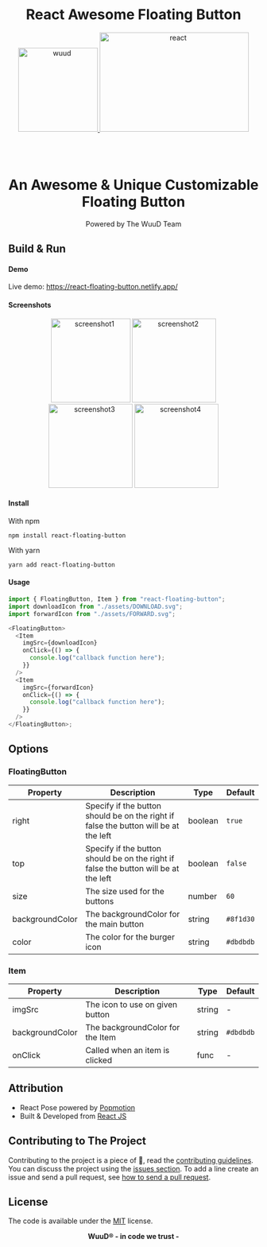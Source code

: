<h1 align="center">React Awesome Floating Button</h1>

<p align="center">
	<a href="https://wuud.net">
		<img width="160" height="169" src="https://github.com/WuuD-Team/WuuD-Website/blob/master/favicon.ico?raw=true" alt="wuud">
	        <img width="300" height="200" src="https://media1.giphy.com/media/iFmw13LV1hHhViPPWz/source.gif" alt="react">
	</a>
</p>
<br>
<br>

### <h1 align="center">An Awesome & Unique Customizable Floating Button</h1>

<p align="center">
    Powered by The WuuD Team
</p>

## Build & Run

#### Demo

Live demo: https://react-floating-button.netlify.app/

#### Screenshots

<p align="center">
   <img width="160" height="169" src="https://github.com/na6im/react-floating-button/blob/master/screenshots/Floating%20Button%201.gif?raw=true" alt="screenshot1">
   <img height="169" src="https://github.com/na6im/react-floating-button/blob/master/screenshots/Floating%20Button%202.gif?raw=true" alt="screenshot2">
   <img height="169" src="https://github.com/na6im/react-floating-button/blob/master/screenshots/Floating%20Button%203.gif?raw=true" alt="screenshot3">
   <img height="169" src="https://github.com/na6im/react-floating-button/blob/master/screenshots/Floating%20Button%204.gif?raw=true" alt="screenshot4">
</p>

#### Install

With npm

```bsh
npm install react-floating-button
```

With yarn

```bsh
yarn add react-floating-button
```

#### Usage

```javascript
import { FloatingButton, Item } from "react-floating-button";
import downloadIcon from "./assets/DOWNLOAD.svg";
import forwardIcon from "./assets/FORWARD.svg";

<FloatingButton>
  <Item
    imgSrc={downloadIcon}
    onClick={() => {
      console.log("callback function here");
    }}
  />
  <Item
    imgSrc={forwardIcon}
    onClick={() => {
      console.log("callback function here");
    }}
  />
</FloatingButton>;
```

## Options

### FloatingButton

| Property        | Description                                                                          | Type    | Default   |
| --------------- | ------------------------------------------------------------------------------------ | ------- | --------- |
| right           | Specify if the button should be on the right if false the button will be at the left | boolean | `true`    |
| top             | Specify if the button should be on the right if false the button will be at the left | boolean | `false`   |
| size            | The size used for the buttons                                                        | number  | `60`      |
| backgroundColor | The backgroundColor for the main button                                              | string  | `#8f1d30` |
| color           | The color for the burger icon                                                        | string  | `#dbdbdb` |

### Item

| Property        | Description                      | Type   | Default   |
| --------------- | -------------------------------- | ------ | --------- |
| imgSrc          | The icon to use on given button  | string | -         |
| backgroundColor | The backgroundColor for the Item | string | `#dbdbdb` |
| onClick         | Called when an item is clicked   | func   | -         |

## Attribution

- React Pose powered by [Popmotion](https://popmotion.io/pose/)
- Built & Developed from [React JS](https://reactjs.org/)

## Contributing to The Project

Contributing to the project is a piece of :cake:, read the [contributing guidelines](https://github.com/na6im/awsome-floating-button/blob/master/.github/CONTRIBUTING.md). You can discuss the project using the [issues section](https://github.com/na6im/awsome-floating-button/issues/new). To add a line create an issue and send a pull request, see [how to send a pull request](https://github.com/na6im/awsome-floating-button/blob/master/.github/CONTRIBUTING.md).

## License

The code is available under the [MIT](https://github.com/na6im/awsome-floating-button/blob/master/LICENSE) license.

<p align="center">
 <b>WuuD® - in code we trust -
</p>
